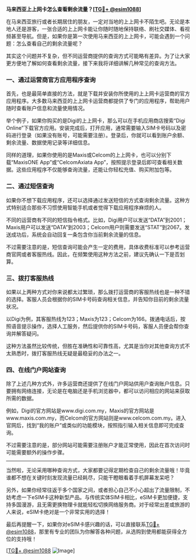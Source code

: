 **马来西亚上上网卡怎么查看剩余流量？[[TG💪+ @esim1088](https://t.me/s/esim1088)]**

在马来西亚旅行或者长期居住的朋友，一定对当地的上上网卡不陌生吧。无论是本地人还是游客，一张合适的上上网卡能让你随时随地保持联络、刷社交媒体、看视频甚至导航。但是，如果你是第一次使用马来西亚的上上网卡，可能会遇到一个问题：怎么查看自己的剩余流量呢？

其实这个问题并不复杂，但不同运营商提供的查询方式可能略有差异。为了让大家更方便地了解如何查看剩余流量，接下来我将详细讲解几种常见的查询方法。

### **一、通过运营商官方应用程序查询**

首先，也是最简单直接的方法，就是下载并安装你所使用的上上网卡运营商的官方应用程序。大多数马来西亚的上上网卡运营商都提供了专门的应用程序，帮助用户随时查看账户信息和流量使用情况。

举个例子，如果你购买的是Digi的上上网卡，那么可以在手机应用商店搜索“Digi Online”下载官方应用。安装完成后，打开应用，通常需要输入SIM卡号码以及密码进行登录（如果没有账号，可能需要注册）。登录后，你就可以看到账户余额、剩余流量、数据使用记录等详细信息。

同样的道理，如果你使用的是Maxis或Celcom的上上网卡，也可以分别下载“MaxisONE App”或“CelcomAxiata App”，按照提示登录后即可查看相关数据。这些应用程序不仅能够查询流量，还能让你轻松充值、购买附加包等。

### **二、通过短信查询**

如果你不想下载应用程序，还可以选择通过发送短信的方式查询剩余流量。这种方式特别适合那些不习惯使用智能手机或者觉得下载应用程序麻烦的人。

不同的运营商有不同的短信指令格式。比如，Digi用户可以发送“DATA”到2001；Maxis用户可以发送“DATA”到2003；Celcom用户则需要发送“STAT”到2067。发送成功后，系统会自动回复一条包含你当前剩余流量的信息。

不过需要注意的是，短信查询可能会产生一定的费用，具体收费标准可以参考运营商官网或者客服热线。因此，在频繁使用这种方法之前，建议先确认一下是否划算。

### **三、拨打客服热线**

如果以上两种方式对你来说都太过繁琐，那么拨打运营商的客服热线也是一种不错的选择。客服人员会根据你的SIM卡号码查询相关信息，并告知你目前的剩余流量状况。

以Digi为例，其客服热线为123；Maxis为123；Celcom为166。拨通电话后，按照语音提示操作，选择人工服务，然后提供你的SIM卡号码，客服人员便会帮你查询并解答疑问。

这种方法虽然比较传统，但胜在准确性和可靠性高，尤其是当你对其他查询方式不太熟悉时，拨打客服热线无疑是最稳妥的办法之一。

### **四、在线门户网站查询**

除了上述几种方式外，许多运营商还提供了在线门户网站供用户查询账户信息。只要拥有网络连接，无论是在电脑还是手机浏览器中，都可以访问相应的网站来获取所需的数据。

例如，Digi的官方网站是www.digi.com.my，Maxis的官方网站是www.maxis.com.my，而Celcom的官方网站则是www.celcom.com.my。进入官网后，找到“我的账户”或类似的功能模块，按照指引输入相关信息即可完成查询。

不过需要注意的是，部分网站可能需要注册账户才能正常使用，因此在首次访问时可能需要额外的操作步骤。

---

当然啦，无论采用哪种查询方式，大家都要记得定期检查自己的剩余流量哦！毕竟谁都不想在关键时刻发现流量已经耗尽，只能干瞪眼看着手机屏幕发呆吧？

另外，如果你经常往返于多个国家之间，或者担心自己不小心超出了流量限制，不妨考虑一下eSIM卡这种新型产品。与传统实体SIM卡相比，eSIM卡更加便捷，支持多国漫游，且无需更换物理卡就能轻松切换网络服务商。对于经常出差或旅游的人来说，eSIM卡绝对是一个非常实用的选择！

最后再提醒一下，如果你对eSIM卡感兴趣的话，可以直接联系[TG💪+ @esim1088](https://t.me/s/esim1088)，那里有专业的团队为你解答各种问题，从选购到使用都能获得全方位的支持哦！

[[TG💪+ @esim1088](https://t.me/s/esim1088) ![Image](https://i.postimg.cc/4NQfJmqS/Snipaste-2025-05-13-00-14-12.png)]